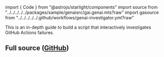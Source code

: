 import { Code } from "@astrojs/starlight/components"
import source from "../../../../../packages/sample/genaisrc/gai.genai.mts?raw"
import gasource from "../../../../../.github/workflows/genai-investigator.yml?raw"

This is an in-depth guide to build a script that interactively investigates GitHub Actions failures.

## Full source ([GitHub](https://github.com/microsoft/genaiscript/blob/main/packages/sample/genaisrc/gai.genai.mts))

<Code code={source} wrap={true} lang="ts" title="gai.genai.mts" />

<Code code={gasource} wrap={true} lang="yaml" title="gai.yml" />
